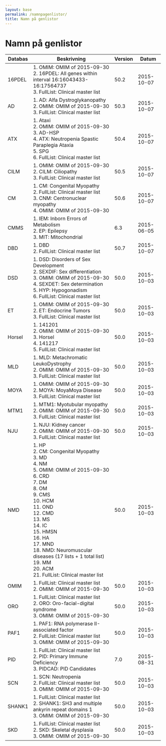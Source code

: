 ```yaml
---
layout: base
permalink: /namnpagenlistor/
title: Namn på genlistor
---
```


# Namn på genlistor

|Databas|Beskrivning|Version|Datum|
|---|---|---|---|
|16PDEL|1. OMIM: OMIM of 2015-09-30<br />2. 16PDEL: All genes within interval 16:16043433-16:17564737<br />3. FullList: Clinical master list<br />|50.2|2015-10-07|
|AD|1. AD: Alfa Dystroglykanopathy<br />2. OMIM: OMIM of 2015-09-30<br />3. FullList: Clinical master list<br />|50.3|2015-10-07|
|ATX|1. Ataxi<br />2. OMIM: OMIM of 2015-09-30<br />3. AD-HSP<br />4. ATX: Neutropenia Spastic Paraplegia Ataxia<br />5. SPG<br />6. FullList: Clinical master list<br />|50.4|2015-10-07|
|CILM|1. OMIM: OMIM of 2015-09-30<br />2. CILM: Ciliopathy<br />3. FullList: Clinical master list<br />|50.5|2015-10-07|
|CM|1. CM: Congenital Myopathy<br />2. FullList: Clinical master list<br />3. CNM: Centronuclear myopathy<br />4. OMIM: OMIM of 2015-09-30<br />|50.6|2015-10-07|
|CMMS|1. IEM: Inborn Errors of Metabolism<br />2. EP: Epilepsy<br />3. MIT: Mitochondrial<br />|6.3|2015-06-05|
|DBD|1. DBD<br />2. FullList: Clinical master list<br />|50.7|2015-10-07|
|DSD|1. DSD: Disorders of Sex Development<br />2. SEXDIF: Sex differentiation<br />3. OMIM: OMIM of 2015-09-30<br />4. SEXDET: Sex determination<br />5. HYP: Hypogonadism<br />6. FullList: Clinical master list<br />|50.0|2015-10-03|
|ET|1. OMIM: OMIM of 2015-09-30<br />2. ET: Endocrine Tumors<br />3. FullList: Clinical master list<br />|50.0|2015-10-03|
|Horsel|1. 141201<br />2. OMIM: OMIM of 2015-09-30<br />3. Horsel<br />4. 141217<br />5. FullList: Clinical master list<br />|50.0|2015-10-03|
|MLD|1. MLD: Metachromatic LeukoDystrophy<br />2. OMIM: OMIM of 2015-09-30<br />3. FullList: Clinical master list<br />|50.0|2015-10-03|
|MOYA|1. OMIM: OMIM of 2015-09-30<br />2. MOYA: MoyaMoya Disease<br />3. FullList: Clinical master list<br />|50.0|2015-10-03|
|MTM1|1. MTM1: Myotubular myopathy<br />2. OMIM: OMIM of 2015-09-30<br />3. FullList: Clinical master list<br />|50.0|2015-10-03|
|NJU|1. NJU: Kidney cancer<br />2. OMIM: OMIM of 2015-09-30<br />3. FullList: Clinical master list<br />|50.0|2015-10-03|
|NMD|1. HP<br />2. CM: Congenital Myopathy<br />3. MD<br />4. NM<br />5. OMIM: OMIM of 2015-09-30<br />6. CRD<br />7. DM<br />8. OM<br />9. CMS<br />10. HCM<br />11. OND<br />12. CMD<br />13. MS<br />14. IC<br />15. HMSN<br />16. HA<br />17. MND<br />18. NMD: Neuromuscular diseases (17 lists + 1 total list)<br />19. MM<br />20. ACM<br />21. FullList: Clinical master list<br />|50.0|2015-10-03|
|OMIM|1. FullList: Clinical master list<br />2. OMIM: OMIM of 2015-09-30<br />|50.0|2015-10-03|
|ORO|1. FullList: Clinical master list<br />2. ORO: Oro-facial-digital syndrome<br />3. OMIM: OMIM of 2015-09-30<br />|50.0|2015-10-03|
|PAF1|1. PAF1: RNA polymerase II-associated factor<br />2. FullList: Clinical master list<br />3. OMIM: OMIM of 2015-09-30<br />|50.0|2015-10-03|
|PID|1. FullList: Clinical master list<br />2. PID: Primary Immune Deficiency<br />3. PIDCAD: PID Candidates<br />|7.0|2015-08-31|
|SCN|1. SCN: Neutropenia<br />2. FullList: Clinical master list<br />3. OMIM: OMIM of 2015-09-30<br />|50.0|2015-10-03|
|SHANK1|1. FullList: Clinical master list<br />2. SHANK1: SH3 and multiple ankyrin repeat domains 1<br />3. OMIM: OMIM of 2015-09-30<br />|50.0|2015-10-03|
|SKD|1. FullList: Clinical master list<br />2. SKD: Skeletal dysplasia<br />3. OMIM: OMIM of 2015-09-30<br />|50.0|2015-10-03|
